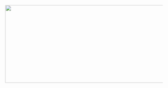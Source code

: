 
<a href="https://99jamsil.github.io/">
  <img src="https://user-images.githubusercontent.com/126365187/232498333-19cd6518-a300-4403-94b3-2bb157c1e529.png" width="700" height="250">
</a>
